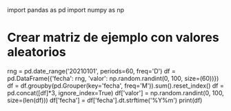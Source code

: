 

import pandas as pd
import numpy as np

# Crear matriz de ejemplo con valores aleatorios
rng = pd.date_range('20210101', periods=60, freq='D')
df = pd.DataFrame({'fecha': rng, 'valor': np.random.randint(0, 100, size=(60))})
df = df.groupby(pd.Grouper(key='fecha', freq='M')).sum().reset_index()
df = pd.concat([df]*3, ignore_index=True)
df['valor'] = np.random.randint(0, 100, size=(len(df)))
df['fecha'] = df['fecha'].dt.strftime('%Y%m')
print(df)
